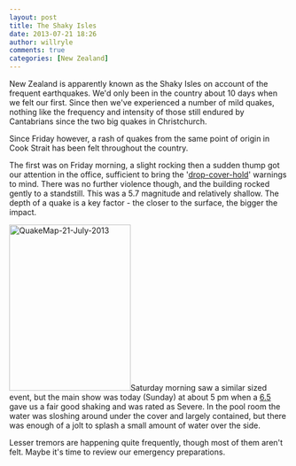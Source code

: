 ```yaml
---
layout: post
title: The Shaky Isles
date: 2013-07-21 18:26
author: willryle
comments: true
categories: [New Zealand]
---
```

<p>New Zealand is apparently known as the Shaky Isles on account of the frequent earthquakes. We'd only been in the country about 10 days when we felt our first. Since then we've experienced a number of mild quakes, nothing like the frequency and intensity of those still endured by Cantabrians since the two big quakes in Christchurch.</p><p>Since Friday however, a rash of quakes from the same point of origin in Cook Strait has been felt throughout the country.</p><p><!--more--></p><p>The first was on Friday morning, a slight rocking then a sudden thump got our attention in the office, sufficient to bring the '<a href="http://www.getthru.govt.nz/web/GetThru.nsf/web/BOWN-7GY5TP" target="_blank">drop-cover-hold</a>' warnings to mind. There was no further violence though, and the building rocked gently to a standstill. This was a 5.7 magnitude and relatively shallow. The depth of a quake is a key factor - the closer to the surface, the bigger the impact.</p><p><a href="http://geonet.org.nz/quakes/region/newzealand/2013p543824" target="_blank"><img class="alignleft  wp-image-1681" alt="QuakeMap-21-July-2013" src="http://willryle.files.wordpress.com/2013/07/quakemap-21-july-2013.jpg?w=219" width="219" height="300" /></a>Saturday morning saw a similar sized event, but the main show was today (Sunday) at about 5 pm when a <a href="http://geonet.org.nz/quakes/region/newzealand/2013p543824" target="_blank">6.5</a> gave us a fair good shaking and was rated as Severe. In the pool room the water was sloshing around under the cover and largely contained, but there was enough of a jolt to splash a small amount of water over the side.</p><p>Lesser tremors are happening quite frequently, though most of them aren't felt. Maybe it's time to review our emergency preparations.</p>
